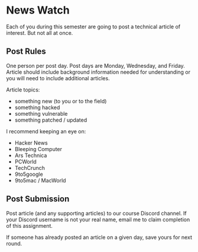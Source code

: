 # News Watch

Each of you during this semester are going to post a technical article of interest.  But not all at once.

## Post Rules

One person per post day.  Post days are Monday, Wednesday, and Friday.  Article should include background information needed for understanding or you will need to include additional articles.

Article topics:
- something new (to you or to the field)
- something hacked
- something vulnerable
- something patched / updated

I recommend keeping an eye on:
- Hacker News
- Bleeping Computer
- Ars Technica
- PCWorld
- TechCrunch
- 9to5google
- 9to5mac / MacWorld

## Post Submission

Post article (and any supporting articles) to our course Discord channel.  If your Discord username is not your real name, email me to claim completion of this assignment.

If someone has already posted an article on a given day, save yours for next round.  

